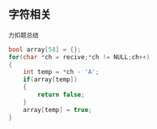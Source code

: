 ## 字符相关

`力扣题总结`

```c
bool array[58] = {};
for(char *ch = recive;*ch != NULL;ch++)
{
	int temp = *ch - 'A';
	if(array[temp])
	{
		return false;
	}
    array[temp] = true;
}
```

